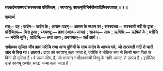 **तत्कर्दमाश्रमपदं सरस्वत्या परिश्रितम् ।** **स्वयश्भू: साकमृषिभिर्मरीच्यादिभिरवययात् ॥ ९॥** 

**शब्दार्थ** 

**तत्—** **वह** **; कर्दम—** **कर्दम के** **; आश्रम-पदम्—** **आश्रम के स्थान पर** **; सरस्वत्या—** **सरस्वती नदी के द्वारा** **; परिश्रितम्—** **घिरा हुआ** **; स्वयश्भू:—** **ब्रह्मा (आत्म-जन्मा)** **; साकम्—** **साथ** **; ऋषिभि:—** **ऋषियों के** **; मरीचि—** **मरीचि मुनि** **;** **आदिभि:—** **तथा अन्य** **; अवययात्—** **वहाँ आये।** **.** 

**सर्वप्रथम सृजित जीव ब्रह्मा मरीचि तथा अन्य मुनियों के साथ कर्दम के आश्रम गये,** **जो सरस्वती नदी से चारों ओर से घिरा था।** **तात्पर्य :** ब्रह्मा को स्वयश्भू कहा जाता है, क्योंकि वे भौतिक रूप से किसी माता पिता के बिना ही सृजित हैं। वे प्रथम जीव, हैं, जो भगवान् गर्भोदकशायी विष्णु के नाभि-कमल से उत्पन्न हैं। इसीलिए उन्हें स्वयंभू अर्थात् स्वत: जन्मा कहा जाता है।  